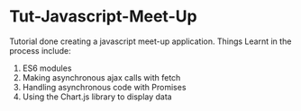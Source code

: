# Tut-Javascript-Meet-Up

Tutorial done creating a javascript meet-up application.
Things Learnt in the process include:

1. ES6 modules
2. Making asynchronous ajax calls with fetch
3. Handling asynchronous code with Promises
4. Using the Chart.js library to display data
